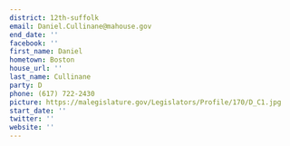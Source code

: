 ```yaml
---
district: 12th-suffolk
email: Daniel.Cullinane@mahouse.gov
end_date: ''
facebook: ''
first_name: Daniel
hometown: Boston
house_url: ''
last_name: Cullinane
party: D
phone: (617) 722-2430
picture: https://malegislature.gov/Legislators/Profile/170/D_C1.jpg
start_date: ''
twitter: ''
website: ''
---
```

